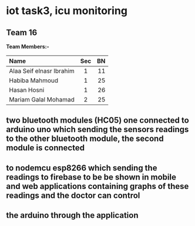 # iot task3, icu monitoring 


## **Team 16**

**Team Members:-**

| Name                     | Sec |  BN |
| :----------------------- | :-: | --: |
| Alaa Seif elnasr Ibrahim |  1  |  11 |
| Habiba Mahmoud           |  1  |  25 |
| Hasan Hosni              |  1  |  26 |
| Mariam Galal Mohamad     |  2  |  25 |


## two bluetooth modules (HC05) one connected to arduino uno which sending the sensors readings to the other bluetooth module, the second module is connected 
## to nodemcu esp8266 which sending the readings to firebase to be be shown in mobile and web applications containing graphs of these readings and the doctor can control 
## the arduino through the application
